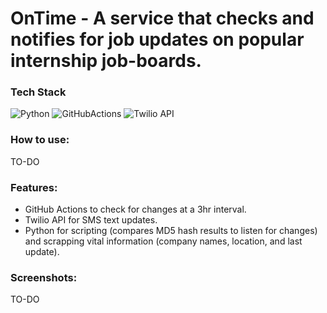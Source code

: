 # OnTime - A service that checks and notifies for job updates on popular internship job-boards.

### Tech Stack

![Python](https://img.shields.io/badge/Python-000000.svg?style=for-the-badge&logo=python&logoColor=white)
![GitHubActions](https://img.shields.io/badge/GitHub_Actions-000000?style=for-the-badge&logo=github&logoColor=white)
![Twilio API](https://img.shields.io/badge/Twilio_API-000000?style=for-the-badge&logo=twilio&logoColor=white)

### How to use:

TO-DO

### Features:

- GitHub Actions to check for changes at a 3hr interval.
- Twilio API for SMS text updates.
- Python for scripting (compares MD5 hash results to listen for changes) and scrapping vital information (company names, location, and last update).

### Screenshots:

TO-DO

